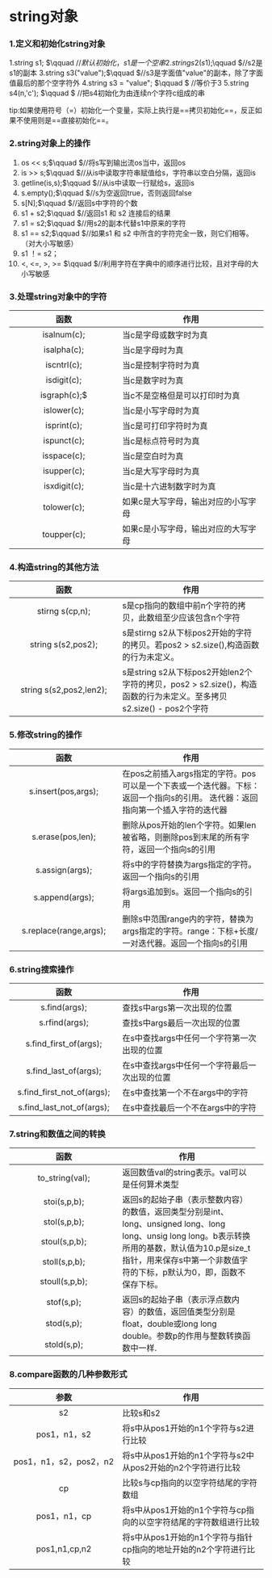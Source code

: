 # string对象

### 1.定义和初始化string对象

1.string s1;    $\qquad $//默认初始化，s1是一个空串
2.string s2(s1);$\qquad $//s2是s1的副本
3.string s3("value");$\qquad $//s3是字面值"value"的副本，除了字面值最后的那个空字符外
4.string s3 = "value"; $\qquad $ //等价于3
5.string s4(n,'c');   $\qquad $  //把s4初始化为由连续n个字符c组成的串
  
tip:如果使用符号（=）初始化一个变量，实际上执行是==拷贝初始化==，反正如果不使用则是==直接初始化==。

### 2.string对象上的操作

1. os << s;$\qquad $//将s写到输出流os当中，返回os
2. is >> s;$\qquad $//从is中读取字符串赋值给s，字符串以空白分隔，返回is
3. getline(is,s);$\qquad $//从is中读取一行赋给s，返回is
4. s.empty();$\qquad $//s为空返回true，否则返回false
5. s[N];$\qquad $//返回s中字符的个数
6. s1 + s2;$\qquad $//返回s1 和 s2 连接后的结果
7. s1 = s2;$\qquad $//用s2的副本代替s1中原来的字符
8. s1 == s2;$\qquad $//如果s1 和 s2 中所含的字符完全一致，则它们相等。（对大小写敏感）
9. s1 ！= s2；
10. <, <=, >, >= $\qquad $//利用字符在字典中的顺序进行比较，且对字母的大小写敏感

### 3.处理string对象中的字符
|函数 | 作用 |
| :----: | ---- |
| <div style="width: 150pt">isalnum(c);|当c是字母或数字时为真|
|isalpha(c);|当c是字母时为真|
|iscntrl(c);|当c是控制字符时为真|
|isdigit(c);|当c是数字时为真|
|isgraph(c);$|当c不是空格但是可以打印时为真|
|islower(c);|当c是小写字母时为真|
|isprint(c);|当c是可打印字符时为真|
|ispunct(c);|当c是标点符号时为真|
|isspace(c);|当c是空白时为真|
|isupper(c);|当c是大写字母时为真|
|isxdigit(c);|当c是十六进制数字时为真|
|tolower(c);|如果c是大写字母，输出对应的小写字母|
|toupper(c);|如果c是小写字母，输出对应的大写字母|

### 4.构造string的其他方法
|函数 | 作用 |
| :----: | ---- |
|stirng s(cp,n);|s是cp指向的数组中前n个字符的拷贝，此数组至少应该包含n个字符|
|string s(s2,pos2);|s是stirng s2从下标pos2开始的字符的拷贝。若pos2 > s2.size(),构造函数的行为未定义。|
| <div style="width: 150pt">string s(s2,pos2,len2);|s是string s2从下标pos2开始len2个字符的拷贝，pos2 > s2.size()，构造函数的行为未定义。至多拷贝s2.size() - pos2个字符|

### 5.修改string的操作
|函数 | 作用 |
| :----: |---- |
| <div style="width: 150pt">s.insert(pos,args);|在pos之前插入args指定的字符。pos可以是一个下表或一个迭代器。下标：返回一个指向s的引用。 迭代器：返回指向第一个插入字符的迭代器|
|s.erase(pos,len);|删除从pos开始的len个字符。如果len被省略，则删除pos到末尾的所有字符，返回一个指向s的引用|
|s.assign(args);|将s中的字符替换为args指定的字符。返回一个指向s的引用|
|s.append(args);|将args追加到s。返回一个指向s的引用|
|s.replace(range,args);|删除s中范围range内的字符，替换为args指定的字符。range：下标+长度/一对迭代器。返回一个指向s的引用|

### 6.string搜索操作
|函数|作用|
| :----:|----|
|<div style="width: 150pt">s.find(args);|查找s中args第一次出现的位置|
|s.rfind(args);|查找s中args最后一次出现的位置|
|s.find_first_of(args);|在s中查找args中任何一个字符第一次出现的位置|
|s.find_last_of(args);|在s中查找args中任何一个字符最后一次出现的位置|
|s.find_first_not_of(args);|在s中查找第一个不在args中的字符|
|s.find_last_not_of(args);|在s中查找最后一个不在args中的字符|

### 7.string和数值之间的转换
|函数|作用|
| :----:|----|
|<div style="width:150pt">to_string(val);|返回数值val的string表示。val可以是任何算术类型|
|stoi(s,p,b);<td rowspan="5">返回s的起始子串（表示整数内容）的数值，返回类型分别是int、long、unsigned long、long long、unsig long long。b表示转换所用的基数，默认值为10.p是size_t指针，用来保存s中第一个非数值字符的下标，p默认为0，即，函数不保存下标。</td>
|stol(s,p,b);
|stoul(s,p,b);
|stoll(s,p,b);
|stoull(s,p,b);
|stof(s,p);<td rowspan="3">返回s的起始子串（表示浮点数内容）的数值，返回值类型分别是float，double或long long double。参数p的作用与整数转换函数中一样.</td>
|stod(s,p);
|stold(s,p);

### 8.compare函数的几种参数形式
|参数|作用|
| :----:|----|
|<div style="width:150pt">s2|比较s和s2|
|pos1，n1，s2|将s中从pos1开始的n1个字符与s2进行比较|
|pos1，n1，s2，pos2，n2|将s中从pos1开始的n1个字符与s2中从pos2开始的n2个字符进行比较|
|cp|比较s与cp指向的以空字符结尾的字符数组|
|pos1，n1，cp|将s中从pos1开始的n1个字符与cp指向的以空字符结尾的字符数组进行比较|
|pos1,n1,cp,n2|将s中从pos1开始的n1个字符与指针cp指向的地址开始的n2个字符进行比较|
